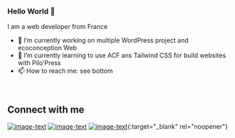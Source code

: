 ### Hello World 👋
I am a web developer from France 
- 🔭 I’m currently working on multiple WordPress project and ecoconception Web
- 🌱 I’m currently learning to use ACF ans Tailwind CSS for build websites with Pilo'Press
- 📫 How to reach me: see bottom

<br>

## Connect with me

[![image-text](https://img.shields.io/badge/linkedin-%230077B5.svg?&style=for-the-badge&logo=linkedin&logoColor=white)](https://www.linkedin.com/in/jonathan-scapin) [![image-text](https://img.shields.io/badge/facebook-%231877F2.svg?&style=for-the-badge&logo=facebook&logoColor=white)](https://www.facebook.com/jswebvienne) [![image-text](https://img.shields.io/badge/twitter-%231DA1F2.svg?&style=for-the-badge&logo=twitter&logoColor=white)](https://twitter.com/jonathan_scapin){:target="_blank" rel="noopener"}
